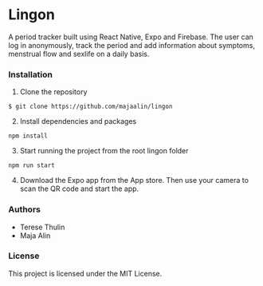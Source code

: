 # Lingon

A period tracker built using React Native, Expo and Firebase. The user can log in anonymously, track the period and add information about symptoms, menstrual flow and sexlife on a daily basis.

### Installation

1. Clone the repository

```
$ git clone https://github.com/majaalin/lingon
```

2. Install dependencies and packages

```
npm install
```

3. Start running the project from the root lingon folder

```
npm run start
```
4. Download the Expo app from the App store. Then use your camera to scan the QR code and start the app.

### Authors
- Terese Thulin
- Maja Alin

### License
This project is licensed under the MIT License.
